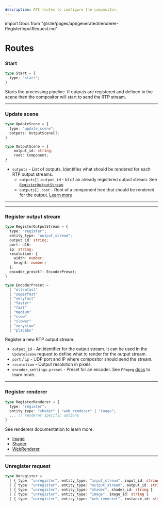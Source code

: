 ```yaml
---
description: API routes to configure the compositor.
---
```


import Docs from "@site/pages/api/generated/renderer-RegisterInputRequest.md"

# Routes

### Start

```typescript
type Start = {
  type: "start";
}
```

Starts the processing pipeline. If outputs are registered and defined in the scene then the compositor will start to send the RTP stream.

***

### Update scene

```typescript
type UpdateScene = {
  type: "update_scene";
  outputs: OutputScene[];
}

type OutputScene = {
    output_id: string;
    root: Component;
}
```

- `outputs` - List of outputs. Identifies what should be rendered for each RTP output streams.
  - `outputs[].output_id` - Id of an already registered output stream. See [`RegisterOutputStream`](./routes#register-output-stream).
  - `outputs[].root` - Root of a component tree that should be rendered for the output. [Learn more](../concept/component)

***

<Docs />

***

### Register output stream

```typescript
type RegisterOutputStream = {
  type: "register";
  entity_type: "output_stream";
  output_id: string;
  port: u16;
  ip: string;
  resolution: {
    width: number;
    height: number;
  };
  encoder_preset?: EncoderPreset; 
}

type EncoderPreset =
  | "ultrafast"
  | "superfast"
  | "veryfast"
  | "faster"
  | "fast"
  | "medium"
  | "slow"
  | "slower"
  | "veryslow"
  | "placebo"
```

Register a new RTP output stream.

- `output_id` - An identifier for the output stream. It can be used in the `UpdateScene` request to define what to render for the output stream.
- `port` / `ip` - UDP port and IP where compositor should send the stream.
- `resolution` - Output resolution in pixels.
- `encoder_settings.preset` - Preset for an encoder. See `FFmpeg` [docs](https://trac.ffmpeg.org/wiki/Encode/H.264#Preset) to learn more.

***

### Register renderer

```typescript
type RegisterRenderer = {
  type: "register";
  entity_type: "shader" | "web_renderer" | "image";
  ... // renderer specific options
}
```

See renderers documentation to learn more.

- [Image](./renderers/image)
- [Shader](./renderers/shader)
- [WebRenderer](./renderers/web)

***

### Unregister request

```typescript
type Unregister =
  | { type: "unregister", entity_type: "input_stream", input_id: string }
  | { type: "unregister", entity_type: "output_stream", output_id: string }
  | { type: "unregister", entity_type: "shader", shader_id: string }
  | { type: "unregister", entity_type: "image", image_id: string }
  | { type: "unregister", entity_type: "web_renderer", instance_id: string }
```